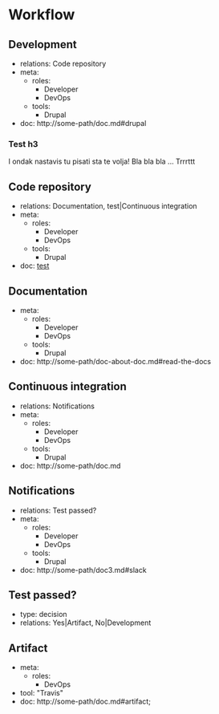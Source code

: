 # Workflow

## Development
- relations: Code repository
- meta:
  - roles:
    - Developer
    - DevOps
  - tools:
    - Drupal
- doc: http://some-path/doc.md#drupal

### Test h3
I ondak nastavis tu pisati sta te volja!
Bla bla bla ... Trrrttt

## Code repository
- relations: Documentation, test|Continuous integration
- meta:
  - roles:
    - Developer
    - DevOps
  - tools:
    - Drupal
- doc: [test](../03_Architecture/answer_comment.md)

## Documentation
- meta:
  - roles:
    - Developer
    - DevOps
  - tools:
    - Drupal
- doc: http://some-path/doc-about-doc.md#read-the-docs

## Continuous integration
- relations: Notifications
- meta:
  - roles:
    - Developer
    - DevOps
  - tools:
    - Drupal
- doc: http://some-path/doc.md

## Notifications
- relations: Test passed?
- meta:
  - roles:
    - Developer
    - DevOps
  - tools:
    - Drupal
- doc: http://some-path/doc3.md#slack

## Test passed?
- type: decision
- relations: Yes|Artifact, No|Development

## Artifact
- meta: 
  - roles:
    - DevOps
- tool: "Travis"
- doc: http://some-path/doc.md#artifact;




